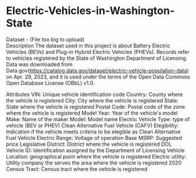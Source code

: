 # Electric-Vehicles-in-Washington-State

Dataset - (File too big to upload)
<br>Description
The dataset used in this project is about Battery Electric Vehicles (BEVs) and Plug-in Hybrid Electric Vehicles (PHEVs). Records refer to vehicles registered by the State of Washington Department of Licensing. Data was downloaded from Data.gov(https://catalog.data.gov/dataset/electric-vehicle-population-data) on Apr. 29, 2023, and it is used under the terms of the Open Data Commons Open Database License (OBbL) v1.0.

Attributes
VIN: Unique vehicle identification code
Country: County where the vehicle is registered
City: City where the vehicle is registered
State: State where the vehicle is registered
Postal Code: Postal code of the zone where the vehicle is registered
Model Year: Year of the vehicle's model
Make: Name of the maker
Model: Model name
Electric Vehicle Type: type of vehicle (BEV or PHEV)
Clean Alternative Fuel Vehicle (CAFV) Elegibility: Indication if the vehicle meets criteria to be elegible as Clean Alternative Fuel Vehicle
Electric Range: Voltage of operation
Base MSRP: Suggested price
Legislative District: District where the vehicle is registered
DOL Vehicle ID: Identification assigned by the Department of Licensing
Vehicle Location: geographical point where the vehicle is registered
Electric utility: Utility company the serves the area where the vehicle is registered
2020 Census Tract: Census tract where the vehicle is registered

